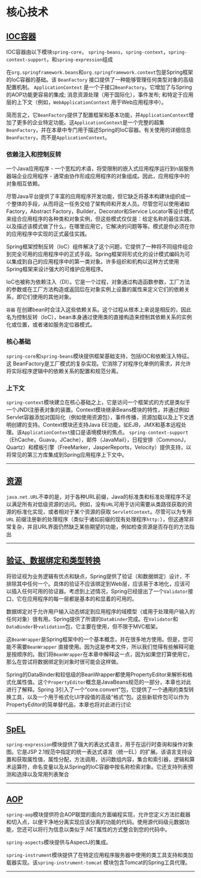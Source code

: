 #   核心技术

##  [IOC容器](section010000.md)

IOC容器由以下模块`spring-core`， `spring-beans`，`spring-context`，`spring-context-support`，和`spring-expression`组成

在`org.springframework.beans`和`org.springframework.context`包是Spring框架的IoC容器的基础。该 `BeanFactory` 接口提供了一种能够管理任何类型对象的高级配置机制。 `ApplicationContext` 是一个子接口`BeanFactory`。它增加了与Spring的AOP功能更容易的集成; 消息资源处理（用于国际化），事件发布; 和特定于应用层的上下文（例如，`WebApplicationContext` 用于Web应用程序中）。

简而言之，它`BeanFactory`提供了配置框架和基本功能，并`ApplicationContext`增加了更多的企业特定功能。这`ApplicationContext`是一个完整的超集`BeanFactory`，并在本章中专门用于描述Spring的IoC容器。有关使用的详细信息`BeanFactory`，而不是`ApplicationContext`。


### 依赖注入和控制反转

一个Java应用程序 - 一个宽松的术语，将受限制的嵌入式应用程序运行到n层服务器端企业应用程序 - 通常由协作形成应用程序的对象组成。因此，应用程序中的对象相互依赖。

尽管Java平台提供了丰富的应用程序开发功能，但它缺乏将基本构建块组织成一个整体的手段，从而将这一任务交给了架构师和开发人员。尽管您可以使用诸如Factory，Abstract Factory，Builder，Decorator和Service Locator等设计模式 来组合应用程序的各种类和对象实例，但这些模式仅仅是：给定名称的最佳实践，以及描述该模式做了什么，在哪里应用它，它解决的问题等等。模式是你必须在你的应用程序中实现的正式最佳实践。

Spring框架控制反转（IoC）组件解决了这个问题，它提供了一种将不同组件组合到完全可用的应用程序中的正式手段。Spring框架将形式化的设计模式编码为可以集成到自己的应用程序中的第一类对象。许多组织和机构以这种方式使用Spring框架来设计强大的可维护应用程序。

IoC也被称为依赖注入（DI）。它是一个过程，对象通过构造函数参数，工厂方法的参数或在工厂方法构造或返回后在对象实例上设置的属性来定义它们的依赖关系，即它们使用的其他对象。

`容器` 在创建bean时会注入这些依赖关系。这个过程从根本上来说是相反的，因此名为控制反转（IoC），bean本身通过使用类的直接构造来控制其依赖关系的实例化或位置，或者诸如服务定位器模式。


### 核心基础

`spring-core`和`spring-beans`模块提供框架基础支持，包括IOC和依赖注入特征。这 BeanFactory是工厂模式的复杂实现。它消除了对程序化单例的需求，并允许将实际程序逻辑中的依赖关系的配置和规范分离。

### 上下文

`spring-context`模块建立在核心基础之上，它是访问一个框架式的方式是类似于一个JNDI注册表对象的装置。Context模块继承Beans模块的特性，并通过例如Servlet容器添加对国际化（例如使用资源包），事件传播，资源加载以及上下文透明创建的支持。Context模块还支持Java EE功能，如EJB，JMX和基本远程处理。该`ApplicationContext`接口是语境模块的焦点。 `spring-context-support`（EhCache，Guava，JCache），邮件（JavaMail），日程安排（CommonJ，Quartz）和模板引擎（FreeMarker，JasperReports，Velocity）提供支持，以将常见的第三方库集成到Spring应用程序上下文中。

----

##  [资源](section020000.md)

`java.net.URL`不幸的是，对于各种URL前缀，Java的标准类和标准处理程序不足以满足所有对低级资源的访问。例如，没有`URL`可用于访问需要从类路径获取的资源的标准化实现，或者相对于某个资源的获取 `ServletContext`。尽管可以为专用`URL` 前缀注册新的处理程序（类似于诸如前缀的现有处理程序`http:`），但这通常非常复杂，并且URL界面仍然缺乏某些期望的功能，例如检查资源是否存在的方法指出

----

##  [验证、数据绑定和类型转换](section030000.md)

将验证视为业务逻辑有优点和缺点，Spring提供了验证（和数据绑定）设计，不排除其中任何一个。具体的验证不应该绑定到Web层，应该易于本地化，应该可以插入任何可用的验证器。考虑到上述情况，Spring已经提出了一个`Validator`接口，它在应用程序的每一层都是基本的和显着的可用的。

数据绑定对于允许用户输入动态绑定到应用程序的域模型（或用于处理用户输入的任何对象）很有用。Spring提供了所谓的`DataBinder`完成。在`Validator`和 `DataBinder`补`validation`包，它主要在使用，但不限于MVC框架。

这`BeanWrapper`是Spring框架中的一个基本概念，并在很多地方使用。但是，您可能不需要`BeanWrapper` 直接使用。因为这是参考文件，所以我们觉得有些解释可能是按顺序的。我们将`BeanWrapper`在本章中解释这一点，因为如果您打算使用它，那么在尝试将数据绑定到对象时很可能会这样做。

Spring的DataBinder和较低级的BeanWrapper都使用PropertyEditor来解析和格式化属性值。这个`PropertyEditor`概念是JavaBeans规范的一部分，本章也对此进行了解释。Spring 3引入了一个“core.convert”包，它提供了一个通用的类型转换工具，以及一个用于格式化UI字段值的高级“格式”包。这些新软件包可以作为PropertyEditor的简单替代品，本章也将对此进行讨论

----

##  [SpEL](section040000.md)

`spring-expression`模块提供了强大的表达式语言，用于在运行时查询和操作对象图。它是JSP 2.1规范中指定的统一表达式语言（统一EL）的扩展。该语言支持设置和获取属性值，属性分配，方法调用，访问数组内容，集合和索引器，逻辑和算术运算符，命名变量以及从Spring的IoC容器中按名称检索对象。它还支持列表预测和选择以及常用列表聚合

----


##  [AOP](section050000.md)

`spring-aop`模块提供符合AOP联盟的面向方面编程实现，允许您定义方法拦截器和切入点，以便干净地分离实现应该分离的功能的代码。使用源代码级元数据功能，您还可以将行为信息以类似于.NET属性的方式整合到您的代码中。

`spring-aspects`模块提供与AspectJ的集成。

`spring-instrument`模块提供了在特定应用程序服务器中使用的类工具支持和类加载器实现。该`spring-instrument-tomcat` 模块包含Tomcat的Spring工具代理。

----
